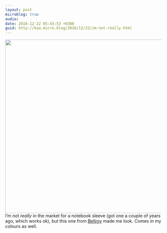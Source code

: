 ```yaml
---
layout: post
microblog: true
audio: 
date: 2016-12-22 05:43:53 +0300
guid: http://kaa.micro.blog/2016/12/22/im-not-really.html
---
```

<img src="https://micro.kaa.bz/uploads/2018/c9017cf177.jpg" alt="" width="840" height="560" class="alignnone size-full wp-image-26" /> I’m not <em>really</em> in the market for a notebook sleeve (got one a couple of years ago, which works ok), but this one from <a href="https://bellroy.com/products/notebook-cover/blue_steel">Bellroy</a> made me look. Comes in my colours as well.
